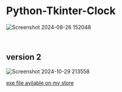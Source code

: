 # Python-Tkinter-Clock
![Screenshot 2024-08-26 152048](https://github.com/user-attachments/assets/a168c53e-ce6f-4e15-9a7b-d487bc3b8700)

<br>

<h2>version 2</h2>

![Screenshot 2024-10-29 213558](https://github.com/user-attachments/assets/1798e577-6d1d-4678-86ca-9485bdd1637e)


<a href="https://gk-codes-store.neocities.org/" target=_blank>exe file avilable on my store</a>
